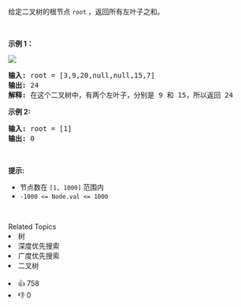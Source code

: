<p>给定二叉树的根节点&nbsp;<code>root</code>&nbsp;，返回所有左叶子之和。</p>

<p>&nbsp;</p>

<p><strong>示例 1：</strong></p>

<p><img src="https://assets.leetcode.com/uploads/2021/04/08/leftsum-tree.jpg" /></p>

<pre>
<strong>输入:</strong> root = [3,9,20,null,null,15,7] 
<strong>输出:</strong> 24 
<strong>解释:</strong> 在这个二叉树中，有两个左叶子，分别是 9 和 15，所以返回 24
</pre>

<p><strong>示例&nbsp;2:</strong></p>

<pre>
<strong>输入:</strong> root = [1]
<strong>输出:</strong> 0
</pre>

<p>&nbsp;</p>

<p><strong>提示:</strong></p>

<ul> 
 <li>节点数在&nbsp;<code>[1, 1000]</code>&nbsp;范围内</li> 
 <li><code>-1000 &lt;= Node.val &lt;= 1000</code></li> 
</ul>

<p>&nbsp;</p>

<div><div>Related Topics</div><div><li>树</li><li>深度优先搜索</li><li>广度优先搜索</li><li>二叉树</li></div></div><br><div><li>👍 758</li><li>👎 0</li></div>